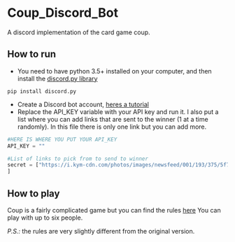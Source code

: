 # Coup_Discord_Bot
 A discord implementation of the card game coup.

## How to run
* You need to have python 3.5+ installed on your computer, and then install the [discord.py library](https://pypi.org/project/discord.py/)
```
pip install discord.py
```
* Create a Discord bot account, [heres a tutorial](https://www.freecodecamp.org/news/create-a-discord-bot-with-python/)
* Replace the API_KEY variable with your API key and run it.
I also put a list where you can add links that are sent to the winner (1 at a time randomly). In this file there is only one link but you can add more.
```python
#HERE IS WHERE YOU PUT YOUR API_KEY
API_KEY = ""

#List of links to pick from to send to winner
secret = ["https://i.kym-cdn.com/photos/images/newsfeed/001/193/375/5f7.jpeg", #smiley with sunglasses
]
```

## How to play
Coup is a fairly complicated game but you can find the rules [here](https://www.ultraboardgames.com/coup/game-rules.php)
You can play with up to six people.

*P.S.:* the rules are very slightly different from the original version.
